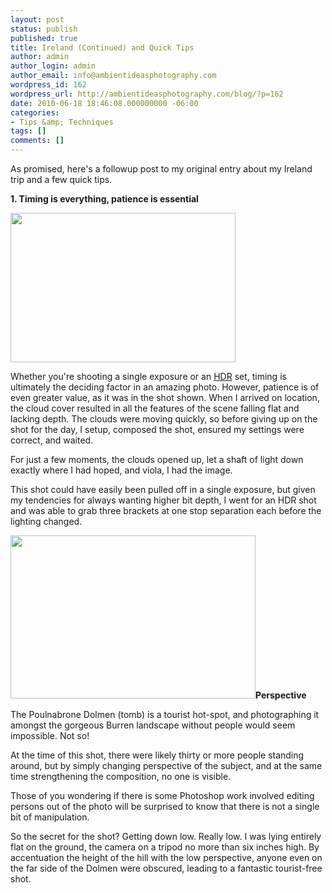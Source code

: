 ```yaml
---
layout: post
status: publish
published: true
title: Ireland (Continued) and Quick Tips
author: admin
author_login: admin
author_email: info@ambientideasphotography.com
wordpress_id: 162
wordpress_url: http://ambientideasphotography.com/blog/?p=162
date: 2010-06-18 18:46:08.000000000 -06:00
categories:
- Tips &amp; Techniques
tags: []
comments: []
---
```

As promised, here's a followup post to my original entry about my Ireland trip and a few quick tips.

<strong>1. Timing is everything, patience is essential</strong>

<img class="size-full wp-image-165 alignright" title="Ireland Scenic Lake and Mountain" src="http://ambientideasphotography.com/blog/wp-content/uploads/2010/06/20100613-Ireland-Lake-001.jpg" alt="" width="360" height="239" />

Whether you're shooting a single exposure or an <a href="http://ambientideasphotography.com/blog/?p=89">HDR</a> set, timing is ultimately the deciding factor in an amazing photo. However, patience is of even greater value, as it was in the shot shown. When I arrived on location, the cloud cover resulted in all the features of the scene falling flat and lacking depth. The clouds were moving quickly, so before giving up on the shot for the day, I setup, composed the shot, ensured my settings were correct, and waited.

For just a few moments, the clouds opened up, let a shaft of light down exactly where I had hoped, and viola, I had the image.

This shot could have easily been pulled off in a single exposure, but given my tendencies for always wanting higher bit depth, I went for an HDR shot and was able to grab three brackets at one stop separation each before the lighting changed.

<img class="size-full wp-image-163 alignleft" title="Portal Tomb Stones" src="http://ambientideasphotography.com/blog/wp-content/uploads/2010/06/20100613-Ireland-PortalTomb-002.jpg" alt="" width="392" height="261" /><strong>Perspective</strong>

The Poulnabrone Dolmen (tomb) is a tourist hot-spot, and photographing it amongst the gorgeous Burren landscape without people would seem impossible. Not so!

At the time of this shot, there were likely thirty or more people standing around, but by simply changing perspective of the subject, and at the same time strengthening the composition, no one is visible.

Those of you wondering if there is some Photoshop work involved editing persons out of the photo will be surprised to know that there is not a single bit of manipulation.

So the secret for the shot? Getting down low. Really low. I was lying entirely flat on the ground, the camera on a tripod no more than six inches high. By accentuation the height of the hill with the low perspective, anyone even on the far side of the Dolmen were obscured, leading to a fantastic tourist-free shot.
